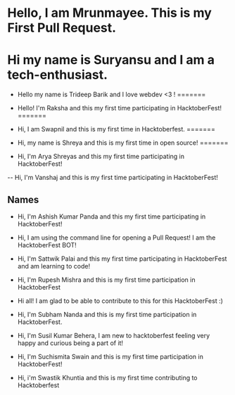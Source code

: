 
Hello, I am Mrunmayee. This is my First Pull Request.
=======

Hi my name is Suryansu and I am a tech-enthusiast.
=======


- Hello my name is Trideep Barik and I love webdev <3 !
=======

- Hello! I'm Raksha and this my first time participating in HacktoberFest!
=======

- Hi, I am Swapnil and this is my first time in Hacktoberfest.
=======

- Hi, my name is Shreya and this is my first time in open source!
=======
- Hi, I'm Arya Shreyas and this my first time participating in HacktoberFest! 

-- Hi, I'm  Vanshaj and this is my first time participating in HacktoberFest! 

## Names


- Hi, I'm Ashish Kumar Panda and this my first time participating in HacktoberFest!
- Hi, I am using the command line for opening a Pull Request! I am the HacktoberFest BOT!
- Hi, I'm Sattwik Palai and this my first time participating in HacktoberFest and am learning to code!
- Hi, I'm Rupesh Mishra and this is my first time participation in HacktoberFest

- Hi all! I am glad to be able to contribute to this for this HacktoberFest :)


- Hi, I'm Subham Nanda and this is my first time participation in HacktoberFest.

- Hi, I'm Susil Kumar Behera, I am new to hacktoberfest feeling very happy and curious being a part of it!
- Hi, I'm Suchismita Swain and this is my first time participation in HacktoberFest!
- Hi, i'm Swastik Khuntia and this is my first time contributing to Hacktoberfest



